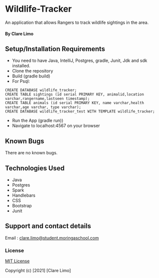 # Wildlife-Tracker
An application that allows Rangers to track wildlife sightings in the area.
#### By  Clare Limo

## Setup/Installation Requirements
* You need to have Java, IntelliJ, Postgres, gradle, Junit, Jdk and sdk installed.
* Clone the repository
* Build (gradle build)
* For Psql:
```
CREATE DATABASE wildlife_tracker;
CREATE TABLE sightings (id serial PRIMARY KEY, animalid,location varchar,rangername,lastseen timestamp);
CREATE TABLE animals (id serial PRIMARY KEY, name varchar,health varchar,age varchar, type varchar);
CREATE DATABASE wildlife_tracker_test WITH TEMPLATE wildlife_tracker;
```
* Run the App (gradle run))
* Navigate to localhost:4567 on your browser
## Known Bugs
There are no known bugs.
## Technologies Used
* Java
* Postgres
* Spark
* Handlebars
* CSS
* Bootstrap
* Junit
## Support and contact details
Email : clare.limo@student.moringaschool.com
### License
[MIT License](./LICENSE)

Copyright (c) [2021] [Clare Limo]